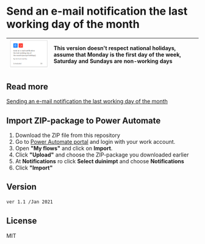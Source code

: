 # Send an e-mail notification the last working day of the month


| ![Send an e-mail notification the last working day of the month](https://github.com/Michal-Ziemba/Power-Automate/blob/main/Send%20an%20e-mail%20notification%20the%20last%20working%20day%20of%20the%20month/Send%20an%20e-mail%20notification%20the%20last%20working%20day%20of%20the%20month.png) | This version doesn't respect national holidays, assume that Monday is the first day of the week, Saturday and Sundays are non-working days |
| ------ |:------ |
## Read more
[Sending an e-mail notification the last working day of the month](https://powerusers.microsoft.com/t5/Community-Blog-Staging-Private/Sending-reminder-email-on-the-last-working-day-of-the-month/ba-p/711975)
## Import ZIP-package to Power Automate
1. Download the ZIP file from this repository
2. Go to [Power Automate portal](https://flow.microsoft.com) and login with your work account.
3. Open **"My flows"** and click on **Import**.
4. Click **"Upload"** and choose the ZIP-package you downloaded earlier 
5. At **Notifications** ro click **Select duinimpt** and choose **Notifications**
6. Click **"Import"**

Version
----

```sh
ver 1.1 /Jan 2021
```
License
----

MIT
